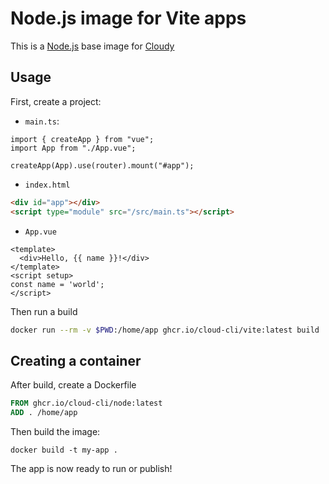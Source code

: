 # Node.js image for Vite apps

This is a [Node.js](https://nodejs.org/) base image for [Cloudy](https://github.com/cloud-cli)

## Usage

First, create a project:

- `main.ts`:

```
import { createApp } from "vue";
import App from "./App.vue";

createApp(App).use(router).mount("#app");
```

- `index.html`
```html
<div id="app"></div>
<script type="module" src="/src/main.ts"></script>
```

- `App.vue`
```
<template>
  <div>Hello, {{ name }}!</div>
</template>
<script setup>
const name = 'world';
</script>
```

Then run a build

```sh
docker run --rm -v $PWD:/home/app ghcr.io/cloud-cli/vite:latest build
```

## Creating a container

After build, create a Dockerfile

```Dockerfile
FROM ghcr.io/cloud-cli/node:latest
ADD . /home/app
```

Then build the image:

```
docker build -t my-app .
```

The app is now ready to run or publish!